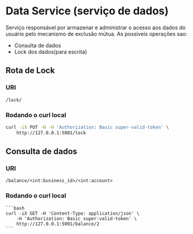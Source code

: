 # Data Service (serviço de dados)

Serviço responsável por armazenar e administrar o acesso aos dados do
usuário pelo mecanismo de exclusão mútua. As possíveis operações sao:

- Consulta de dados
- Lock dos dados(para escrita)

## Rota de Lock

### URI

```
/lock/
```


### Rodando o curl local

```bash
curl -iX PUT -H -H 'Authorization: Basic super-valid-token' \
    http://127.0.0.1:5001/lock
```

## Consulta de dados

### URI

```
/balance/<int:business_id>/<int:account>
```

### Rodando o curl local

    ```bash
    curl -iX GET -H 'Content-Type: application/json' \
        -H 'Authorization: Basic super-valid-token' \
        http://127.0.0.1:5001/balance/2
    ```
